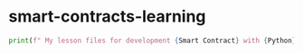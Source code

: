 # smart-contracts-learning
```python
print(f" My lesson files for development {Smart Contract} with {Python} ")
```
